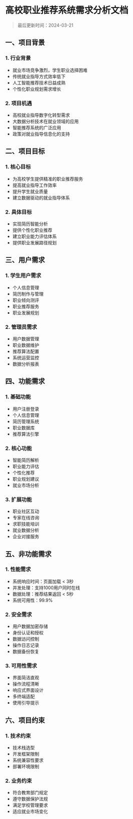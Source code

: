 # 高校职业推荐系统需求分析文档

> 最后更新时间：2024-03-21

## 一、项目背景
### 1. 行业背景
- 就业市场竞争激烈，学生职业选择困难
- 传统就业指导方式效率低下
- 人工智能推荐技术日益成熟
- 个性化职业规划需求增长

### 2. 项目机遇
- 高校就业指导数字化转型需求
- 大数据分析技术在就业领域的应用
- 智能推荐系统的广泛应用
- 政策对就业指导信息化的支持

## 二、项目目标
### 1. 核心目标
- 为高校学生提供精准的职业推荐服务
- 提高就业指导工作效率
- 提升学生就业质量
- 建立数据驱动的就业指导体系

### 2. 具体目标
- 实现简历智能分析
- 提供个性化职业推荐
- 建立职业能力评估体系
- 提供职业发展路径规划

## 三、用户需求
### 1. 学生用户需求
- 个人信息管理
- 简历制作与管理
- 职业倾向测评
- 职业推荐服务
- 职业发展规划

### 2. 管理员需求
- 用户数据管理
- 职业数据维护
- 推荐算法配置
- 系统运营监控
- 数据分析报表

## 四、功能需求
### 1. 基础功能
- 用户注册登录
- 个人信息管理
- 简历管理系统
- 职业数据库
- 推荐算法引擎

### 2. 核心功能
- 智能简历解析
- 职业能力评估
- 个性化推荐
- 职业规划建议
- 就业市场分析

### 3. 扩展功能
- 职业社区互动
- 专家在线咨询
- 求职技能培训
- 就业数据分析
- 企业对接服务

## 五、非功能需求
### 1. 性能需求
- 系统响应时间：页面加载 < 3秒
- 并发处理：支持1000用户同时在线
- 数据处理：推荐结果返回 < 5秒
- 系统可用性：99.9%

### 2. 安全需求
- 用户数据加密存储
- 身份认证和授权
- 数据访问控制
- 操作日志记录
- 数据备份恢复

### 3. 可用性需求
- 界面简洁直观
- 操作流程清晰
- 响应式界面设计
- 多终端适配
- 使用引导提示

## 六、项目约束
### 1. 技术约束
- 技术栈选型
- 开发框架限制
- 系统兼容性要求
- 部署环境限制

### 2. 业务约束
- 符合教育部门规定
- 遵守数据保护法规
- 满足学校管理要求
- 适应就业市场变化 